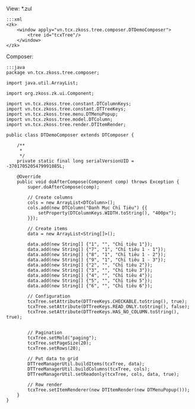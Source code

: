 View: *.zul

<?page title="Dynamic Tree Sample"?>
	:::xml
	<zk>
		<window apply="vn.tcx.zkoss.tree.composer.DTDemoComposer">
			<tree id="tcxTree"/>
	 	</window>
	</zk>

Composer:

	:::java
	package vn.tcx.zkoss.tree.composer;

	import java.util.ArrayList;

	import org.zkoss.zk.ui.Component;

	import vn.tcx.zkoss.tree.constant.DTColumnKeys;
	import vn.tcx.zkoss.tree.constant.DTTreeKeys;
	import vn.tcx.zkoss.tree.menu.DTMenuPopup;
	import vn.tcx.zkoss.tree.model.DTColumn;
	import vn.tcx.zkoss.tree.render.DTItemRender;

	public class DTDemoComposer extends DTComposer {

		/**
		 *
		 */
		private static final long serialVersionUID = -3701705205479991085L;

		@Override
		public void doAfterCompose(Component comp) throws Exception {
			super.doAfterCompose(comp);

			// Create columns
			cols = new ArrayList<DTColumn>();
			cols.add(new DTColumn("Danh Mục Chỉ Tiêu") {{
				setProperty(DTColumnKeys.WIDTH.toString(), "400px");
			}});

			// Create items
			data = new ArrayList<String[]>();

			data.add(new String[] {"1", "", "Chỉ tiêu 1"});
			data.add(new String[] {"7", "1", "Chỉ tiêu 1 - 1"});
			data.add(new String[] {"8", "1", "Chỉ tiêu 1 - 2"});
			data.add(new String[] {"9", "1", "Chỉ tiêu 1 - 3"});
			data.add(new String[] {"2", "", "Chỉ tiêu 2"});
			data.add(new String[] {"3", "", "Chỉ tiêu 3"});
			data.add(new String[] {"4", "", "Chỉ tiêu 4"});
			data.add(new String[] {"5", "", "Chỉ tiêu 5"});
			data.add(new String[] {"6", "", "Chỉ tiêu 6"});

	        // Configuration
	        tcxTree.setAttribute(DTTreeKeys.CHECKABLE.toString(), true);
	        tcxTree.setAttribute(DTTreeKeys.READ_ONLY.toString(), false);
	        tcxTree.setAttribute(DTTreeKeys.HAS_NO_COLUMN.toString(), true);


	        // Pagination
	        tcxTree.setMold("paging");
	        tcxTree.setPageSize(20);
	        tcxTree.setRows(20);

	        // Put data to grid
	    	DTTreeManagerUtil.buildItems(tcxTree, data);
	    	DTTreeManagerUtil.buildColumns(tcxTree, cols);
	    	DTTreeManagerUtil.setReadonly(tcxTree, cols, data, true);

	    	// Row render
	        tcxTree.setItemRenderer(new DTItemRender(new DTMenuPopup()));
		}
	}
	
